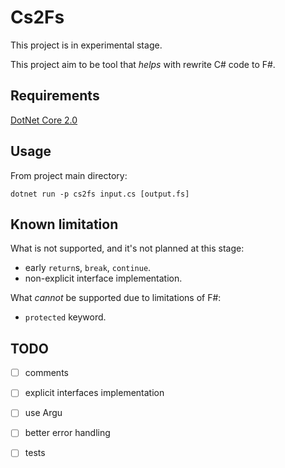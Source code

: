 # Cs2Fs
This project is in experimental stage.

This project aim to be tool that *helps* with rewrite C# code to F#.

## Requirements

[DotNet Core 2.0](https://www.microsoft.com/net/download)

## Usage

From project main directory:

`dotnet run -p cs2fs input.cs [output.fs]`

## Known limitation
What is not supported, and it's not planned at this stage:

* early `return`s, `break`, `continue`.
* non-explicit interface implementation.

What *cannot* be supported due to limitations of F#:

* `protected` keyword.

## TODO

* [ ] comments
* [ ] explicit interfaces implementation

* [ ] use Argu
* [ ] better error handling
* [ ] tests
